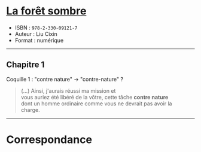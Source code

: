 # [La forêt sombre](https://www.goodreads.com/book/show/36056025-la-for-t-sombre)
- ISBN : `978-2-330-09121-7`
- Auteur :  Liu Cixin
- Format : numérique

---

## Chapitre 1

Coquille 1 : "contre nature" -> "contre-nature" ?

> (…) Ainsi, j'aurais réussi ma mission et<br>
> vous auriez été libéré de la vôtre, cette tâche **contre nature**<br>
> dont un homme ordinaire comme vous ne devrait pas avoir la<br>
> charge.


---

# Correspondance
